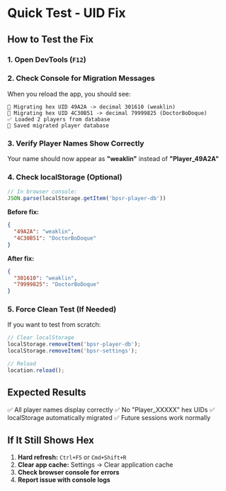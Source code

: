# Quick Test - UID Fix

## How to Test the Fix

### 1. **Open DevTools** (`F12`)

### 2. **Check Console for Migration Messages**

When you reload the app, you should see:
```
🔄 Migrating hex UID 49A2A -> decimal 301610 (weaklin)
🔄 Migrating hex UID 4C30B51 -> decimal 79999825 (DoctorBoDoque)
✅ Loaded 2 players from database
💾 Saved migrated player database
```

### 3. **Verify Player Names Show Correctly**

Your name should now appear as **"weaklin"** instead of **"Player_49A2A"**

### 4. **Check localStorage** (Optional)

```javascript
// In browser console:
JSON.parse(localStorage.getItem('bpsr-player-db'))
```

**Before fix:**
```json
{
  "49A2A": "weaklin",
  "4C30B51": "DoctorBoDoque"
}
```

**After fix:**
```json
{
  "301610": "weaklin",
  "79999825": "DoctorBoDoque"
}
```

### 5. **Force Clean Test** (If Needed)

If you want to test from scratch:
```javascript
// Clear localStorage
localStorage.removeItem('bpsr-player-db');
localStorage.removeItem('bpsr-settings');

// Reload
location.reload();
```

## Expected Results

✅ All player names display correctly
✅ No "Player_XXXXX" hex UIDs
✅ localStorage automatically migrated
✅ Future sessions work normally

## If It Still Shows Hex

1. **Hard refresh:** `Ctrl+F5` or `Cmd+Shift+R`
2. **Clear app cache:** Settings → Clear application cache
3. **Check browser console for errors**
4. **Report issue with console logs**
